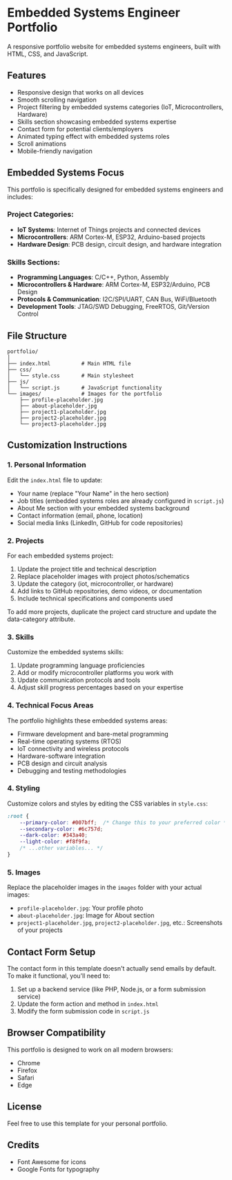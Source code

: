 # Embedded Systems Engineer Portfolio

A responsive portfolio website for embedded systems engineers, built with HTML, CSS, and JavaScript.

## Features

- Responsive design that works on all devices
- Smooth scrolling navigation
- Project filtering by embedded systems categories (IoT, Microcontrollers, Hardware)
- Skills section showcasing embedded systems expertise
- Contact form for potential clients/employers
- Animated typing effect with embedded systems roles
- Scroll animations
- Mobile-friendly navigation

## Embedded Systems Focus

This portfolio is specifically designed for embedded systems engineers and includes:

### Project Categories:
- **IoT Systems**: Internet of Things projects and connected devices
- **Microcontrollers**: ARM Cortex-M, ESP32, Arduino-based projects  
- **Hardware Design**: PCB design, circuit design, and hardware integration

### Skills Sections:
- **Programming Languages**: C/C++, Python, Assembly
- **Microcontrollers & Hardware**: ARM Cortex-M, ESP32/Arduino, PCB Design
- **Protocols & Communication**: I2C/SPI/UART, CAN Bus, WiFi/Bluetooth
- **Development Tools**: JTAG/SWD Debugging, FreeRTOS, Git/Version Control

## File Structure

```
portfolio/
│
├── index.html          # Main HTML file
├── css/
│   └── style.css       # Main stylesheet
├── js/
│   └── script.js       # JavaScript functionality
└── images/             # Images for the portfolio
    ├── profile-placeholder.jpg
    ├── about-placeholder.jpg
    ├── project1-placeholder.jpg
    ├── project2-placeholder.jpg
    └── project3-placeholder.jpg
```

## Customization Instructions

### 1. Personal Information

Edit the `index.html` file to update:

- Your name (replace "Your Name" in the hero section)
- Job titles (embedded systems roles are already configured in `script.js`)
- About Me section with your embedded systems background
- Contact information (email, phone, location)
- Social media links (LinkedIn, GitHub for code repositories)

### 2. Projects

For each embedded systems project:

1. Update the project title and technical description
2. Replace placeholder images with project photos/schematics
3. Update the category (iot, microcontroller, or hardware)
4. Add links to GitHub repositories, demo videos, or documentation
5. Include technical specifications and components used

To add more projects, duplicate the project card structure and update the data-category attribute.

### 3. Skills

Customize the embedded systems skills:

1. Update programming language proficiencies
2. Add or modify microcontroller platforms you work with
3. Update communication protocols and tools
4. Adjust skill progress percentages based on your expertise

### 4. Technical Focus Areas

The portfolio highlights these embedded systems areas:
- Firmware development and bare-metal programming
- Real-time operating systems (RTOS)
- IoT connectivity and wireless protocols
- Hardware-software integration
- PCB design and circuit analysis
- Debugging and testing methodologies

### 4. Styling

Customize colors and styles by editing the CSS variables in `style.css`:

```css
:root {
    --primary-color: #007bff;  /* Change this to your preferred color */
    --secondary-color: #6c757d;
    --dark-color: #343a40;
    --light-color: #f8f9fa;
    /* ...other variables... */
}
```

### 5. Images

Replace the placeholder images in the `images` folder with your actual images:

- `profile-placeholder.jpg`: Your profile photo
- `about-placeholder.jpg`: Image for About section
- `project1-placeholder.jpg`, `project2-placeholder.jpg`, etc.: Screenshots of your projects

## Contact Form Setup

The contact form in this template doesn't actually send emails by default. To make it functional, you'll need to:

1. Set up a backend service (like PHP, Node.js, or a form submission service)
2. Update the form action and method in `index.html`
3. Modify the form submission code in `script.js`

## Browser Compatibility

This portfolio is designed to work on all modern browsers:
- Chrome
- Firefox
- Safari
- Edge

## License

Feel free to use this template for your personal portfolio.

## Credits

- Font Awesome for icons
- Google Fonts for typography
